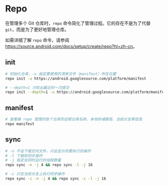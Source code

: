 # Repo

在管理多个 Git 仓库时，`repo` 命令简化了管理过程。它的存在不是为了代替 `git`，而是为了更好地管理仓库。

如需详细了解 `repo` 命令，请参阅 <https://source.android.com/docs/setup/create/repo?hl=zh-cn>。

## init

```bash
# 初始化仓库，-u 指定要使用的清单文件（manifest）所在位置
repo init -u https://android.googlesource.com/platform/manifest

# --depth=1 只检出最近的一次提交
repo init --depth=1 -u https://android.googlesource.com/platform/manifest
```

## manifest

```bash
# 查看被 repo 管理的各个仓库的远程仓库名称、本地存储路径、当前分支等信息
repo manifest
```

## sync

```bash
# -n 不会下载任何文件，只会显示将要执行的操作
# -l 下载和同步操作
# -j 指定会同时运行的线程数量
repo sync -n -j 4 && repo sync -l -j 16

# -c 只在当前分支上执行同步操作
repo sync -c -n -j 4 && repo sync -c -l -j 16
```
